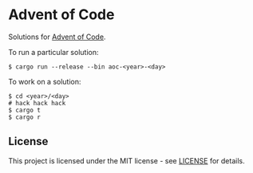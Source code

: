 # Advent of Code
Solutions for [Advent of Code](https://adventofcode.com).

To run a particular solution:
```
$ cargo run --release --bin aoc-<year>-<day>
```

To work on a solution:
```
$ cd <year>/<day>
# hack hack hack
$ cargo t
$ cargo r
```

## License

This project is licensed under the MIT license - see [LICENSE](LICENSE) for
details.
